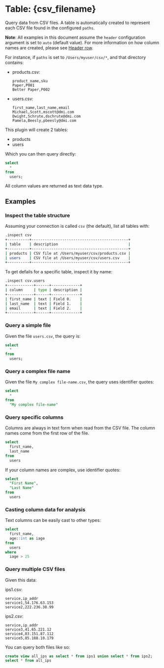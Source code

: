 # Table: {csv_filename}

Query data from CSV files. A table is automatically created to represent each
CSV file found in the configured `paths`.

**Note**: All examples in this document assume the `header` configuration argument is set to `auto` (default value). For more information on how column names are created, please see [Header row](https://hub.steampipe.io/plugins/turbot/csv#header-row).

For instance, if `paths` is set to `/Users/myuser/csv/*`, and that directory contains:

- products.csv:
  ```csv
  product_name,sku
  Paper,P001
  Better Paper,P002
  ```
- users.csv:
  ```csv
  first_name,last_name,email
  Michael,Scott,mscott@dmi.com
  Dwight,Schrute,dschrute@dmi.com
  Pamela,Beesly,pbeesly@dmi.com
  ```

This plugin will create 2 tables:

- products
- users

Which you can then query directly:

```sql
select
  *
from
  users;
```

All column values are returned as text data type.

## Examples

### Inspect the table structure

Assuming your connection is called `csv` (the default), list all tables with:

```bash
.inspect csv
+----------+--------------------------------------------+
| table    | description                                |
+----------+--------------------------------------------+
| products | CSV file at /Users/myuser/csv/products.csv |
| users    | CSV file at /Users/myuser/csv/users.csv    |
+----------+--------------------------------------------+
```

To get defails for a specific table, inspect it by name:

```bash
.inspect csv.users
+------------+------+-------------+
| column     | type | description |
+------------+------+-------------+
| first_name | text | Field 0.    |
| last_name  | text | Field 1.    |
| email      | text | Field 2.    |
+------------+------+-------------+
```

### Query a simple file

Given the file `users.csv`, the query is:

```sql
select
  *
from
  users;
```

### Query a complex file name

Given the file `My complex file-name.csv`, the query uses identifier quotes:

```sql
select
  *
from
  "My complex file-name"
```

### Query specific columns

Columns are always in text form when read from the CSV file. The column names come from the first row of the file.

```sql
select
  first_name,
  last_name
from
  users
```

If your column names are complex, use identifier quotes:

```sql
select
  "First Name",
  "Last Name"
from
  users
```

### Casting column data for analysis

Text columns can be easily cast to other types:

```sql
select
  first_name,
  age::int as iage
from
  users
where
  iage > 25
```

### Query multiple CSV files

Given this data:

ips1.csv:

```csv
service,ip_addr
service1,54.176.63.153
service2,222.236.38.99
```

ips2.csv:

```csv
service,ip_addr
service3,41.65.221.12
service4,83.151.87.112
service5,85.188.10.179
```

You can query both files like so:

```sql
create view all_ips as select * from ips1 union select * from ips2;
select * from all_ips
```
